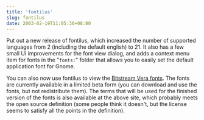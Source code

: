 ```yaml
---
title: 'fontilus'
slug: fontilus
date: 2003-02-19T11:05:36+08:00
---
```


Put out a new release of fontilus, which increased the number of
supported languages from 2 (including the default english) to 21. It
also has a few small UI improvements for the font view dialog, and adds
a context menu item for fonts in the \"`fonts:`\" folder that allows you
to easily set the default application font for Gnome.

You can also now use fontilus to view the [Bitstream Vera
fonts](http://www.gnome.org/fonts/). The fonts are currently available
in a limited beta form (you can download and use the fonts, but not
redistribute them). The terms that will be used for the finished version
of the fonts is also available at the above site, which probably meets
the open source definition (some people think it doesn\'t, but the
license seems to satisfy all the points in the definition).
